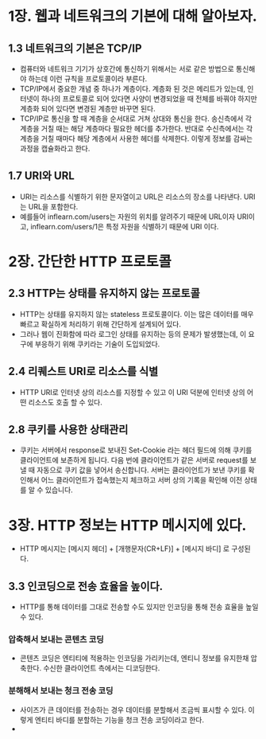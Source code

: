 # 1장. 웹과 네트워크의 기본에 대해 알아보자.
## 1.3 네트워크의 기본은 TCP/IP
+ 컴퓨터와 네트워크 기기가 상호간에 통신하기 위해서는 서로 같은 방법으로 통신해야 하는데 이런 규칙을 프로토콜이라 부른다.
+ TCP/IP에서 중요한 개념 중 하나가 계층이다. 계층화 된 것은 메리트가 있는데, 인터넷이 하나의 프로토콜로 되어 있다면
사양이 변경되었을 때 전체를 바꿔야 하지만 계층화 되어 있다면 변경된 계층만 바꾸면 된다.
+ TCP/IP로 통신을 할 때 계층을 순서대로 거쳐 상대와 통신을 한다. 송신측에서 각 계층을 거칠 때는 해당 계층마다 필요한
헤더를 추가한다. 반대로 수신측에서는 각 계층을 거칠 때마다 해당 계층에서 사용한 헤더를 삭제한다. 이렇게 정보를 감싸는
과정을 캡슐화라고 한다.

## 1.7 URI와 URL
+ URI는 리소스를 식별하기 위한 문자열이고 URL은 리소스의 장소를 나타낸다. URI는 URL을 포함한다.
+ 예를들어 inflearn.com/users는 자원의 위치를 알려주기 때문에 URL이자 URI이고,
  inflearn.com/users/1은 특정 자원을 식별하기 때문에 URI 이다.

# 2장. 간단한 HTTP 프로토콜
## 2.3 HTTP는 상태를 유지하지 않는 프로토콜
+ HTTP는 상태를 유지하지 않는 stateless 프로토콜이다. 이는 많은 데이터를 매우 빠르고 확실하게 처리하기 위해 간단하게 설계되어 있다.
+ 그러나 웹이 진화함에 따라 로그인 상태를 유지하는 등의 문제가 발생했는데, 이 요구에 부응하기 위해 쿠키라는 기술이 도입되었다.

## 2.4 리퀘스트 URI로 리소스를 식별
+ HTTP URI로 인터넷 상의 리소스를 지정할 수 있고 이 URI 덕분에 인터넷 상의 어떤 리소스도 호출 할 수 있다.

## 2.8 쿠키를 사용한 상태관리
+ 쿠키는 서버에서 response로 보내진 Set-Cookie 라는 헤더 필드에 의해 쿠키를 클라이언트에 보존하게 됩니다.
다음 번에 클라이언트가 같은 서버로 request를 보낼 때 자동으로 쿠키 값을 넣어서 송신합니다. 서버는 클라이언트가
보낸 쿠키를 확인해서 어느 클라이언트가 접속했는지 체크하고 서버 상의 기록을 확인해 이전 상태를 알 수 있습니다.

# 3장. HTTP 정보는 HTTP 메시지에 있다.
+ HTTP 메시지는 [메시지 헤더] + [개행문자(CR+LF)] + [메시지 바디] 로 구성된다.

## 3.3 인코딩으로 전송 효율을 높이다.
+ HTTP를 통해 데이터를 그대로 전송할 수도 있지만 인코딩을 통해 전송 효율을 높일 수 있다.
### 압축해서 보내는 콘텐츠 코딩
+ 콘텐츠 코딩은 엔티티에 적용하는 인코딩을 가리키는데, 엔티니 정보를 유지한채 압축한다. 수신한 클라이언트 측에서는 디코딩한다.
### 분해해서 보내는 청크 전송 코딩
+ 사이즈가 큰 데이터를 전송하는 경우 데이터를 분할해서 조금씩 표시할 수 있다. 이렇게 엔티티 바디를 분할하는
기능을 청크 전송 코딩이라고 한다.
+ 
